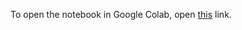 To open the notebook in Google Colab, open [this](https://colab.research.google.com/github/NOAA-GSL/ai-notebooks/blob/master/GraphCast_1deg.ipynb) link.
